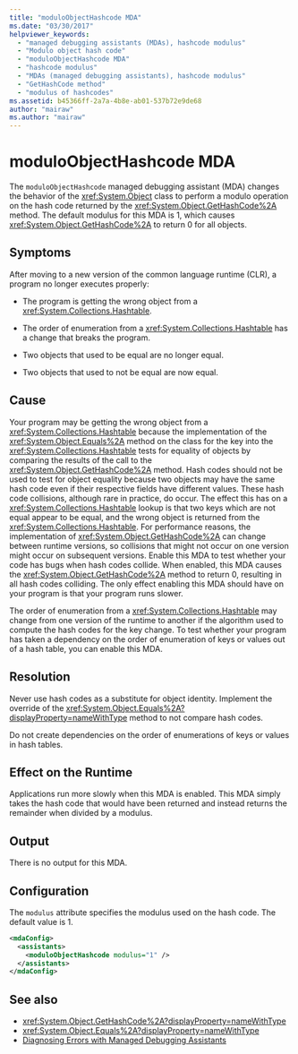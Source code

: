 ```yaml
---
title: "moduloObjectHashcode MDA"
ms.date: "03/30/2017"
helpviewer_keywords: 
  - "managed debugging assistants (MDAs), hashcode modulus"
  - "Modulo object hash code"
  - "moduloObjectHashcode MDA"
  - "hashcode modulus"
  - "MDAs (managed debugging assistants), hashcode modulus"
  - "GetHashCode method"
  - "modulus of hashcodes"
ms.assetid: b45366ff-2a7a-4b8e-ab01-537b72e9de68
author: "mairaw"
ms.author: "mairaw"
---
```

# moduloObjectHashcode MDA
The `moduloObjectHashcode` managed debugging assistant (MDA) changes the behavior of the <xref:System.Object> class to perform a modulo operation on the hash code returned by the <xref:System.Object.GetHashCode%2A> method. The default modulus for this MDA is 1, which causes <xref:System.Object.GetHashCode%2A> to return 0 for all objects.  
  
## Symptoms  
 After moving to a new version of the common language runtime (CLR), a program no longer executes properly:  
  
- The program is getting the wrong object from a <xref:System.Collections.Hashtable>.  
  
- The order of enumeration from a <xref:System.Collections.Hashtable> has a change that breaks the program.  
  
- Two objects that used to be equal are no longer equal.  
  
- Two objects that used to not be equal are now equal.  
  
## Cause  
 Your program may be getting the wrong object from a <xref:System.Collections.Hashtable> because the implementation of the <xref:System.Object.Equals%2A> method on the class for the key into the <xref:System.Collections.Hashtable> tests for equality of objects by comparing the results of the call to the <xref:System.Object.GetHashCode%2A> method. Hash codes should not be used to test for object equality because two objects may have the same hash code even if their respective fields have different values. These hash code collisions, although rare in practice, do occur. The effect this has on a <xref:System.Collections.Hashtable> lookup is that two keys which are not equal appear to be equal, and the wrong object is returned from the <xref:System.Collections.Hashtable>. For performance reasons, the implementation of <xref:System.Object.GetHashCode%2A> can change between runtime versions, so collisions that might not occur on one version might occur on subsequent versions. Enable this MDA to test whether your code has bugs when hash codes collide. When enabled, this MDA causes the <xref:System.Object.GetHashCode%2A> method to return 0, resulting in all hash codes colliding. The only effect enabling this MDA should have on your program is that your program runs slower.  
  
 The order of enumeration from a <xref:System.Collections.Hashtable> may change from one version of the runtime to another if the algorithm used to compute the hash codes for the key change. To test whether your program has taken a dependency on the order of enumeration of keys or values out of a hash table, you can enable this MDA.  
  
## Resolution  
 Never use hash codes as a substitute for object identity. Implement the override of the <xref:System.Object.Equals%2A?displayProperty=nameWithType> method to not compare hash codes.  
  
 Do not create dependencies on the order of enumerations of keys or values in hash tables.  
  
## Effect on the Runtime  
 Applications run more slowly when this MDA is enabled. This MDA simply takes the hash code that would have been returned and instead returns the remainder when divided by a modulus.  
  
## Output  
 There is no output for this MDA.  
  
## Configuration  
 The `modulus` attribute specifies the modulus used on the hash code. The default value is 1.  
  
```xml  
<mdaConfig>  
  <assistants>  
    <moduloObjectHashcode modulus="1" />  
  </assistants>  
</mdaConfig>  
```  
  
## See also

- <xref:System.Object.GetHashCode%2A?displayProperty=nameWithType>
- <xref:System.Object.Equals%2A?displayProperty=nameWithType>
- [Diagnosing Errors with Managed Debugging Assistants](diagnosing-errors-with-managed-debugging-assistants.md)
